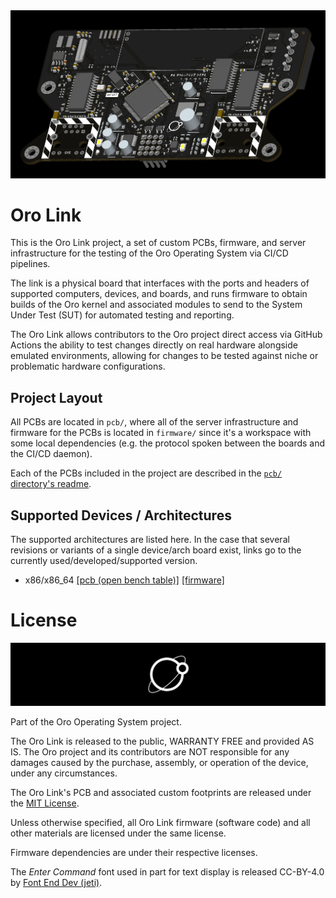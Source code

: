 <div align="center">
	<img src="https://github.com/oro-os/link/raw/master/asset/screenshot.png" />
</div>

# Oro Link

This is the Oro Link project, a set of custom PCBs, firmware, and server
infrastructure for the testing of the Oro Operating System via CI/CD pipelines.

The link is a physical board that interfaces with the ports and headers
of supported computers, devices, and boards, and runs firmware to obtain builds of
the Oro kernel and associated modules to send to the System Under Test (SUT)
for automated testing and reporting.

The Oro Link allows contributors to the Oro project direct access via
GitHub Actions the ability to test changes directly on real hardware
alongside emulated environments, allowing for changes to be tested
against niche or problematic hardware configurations.

## Project Layout

All PCBs are located in `pcb/`, where all of the server infrastructure and firmware for the PCBs
is located in `firmware/` since it's a workspace with some local dependencies (e.g. the protocol
spoken between the boards and the CI/CD daemon).

Each of the PCBs included in the project are described in the [`pcb/` directory's readme](pcb/).

## Supported Devices / Architectures

The supported architectures are listed here. In the case that several revisions or variants
of a single device/arch board exist, links go to the currently used/developed/supported version.

- x86/x86_64 [[pcb (open bench table)]](pcb/link-x86-obt) [[firmware]](firmware/link-firmware-x86)

# License

<div align="center">
	<img src="https://github.com/oro-os/link/raw/master/asset/oro-banner.svg?sanitize=true" />
</div>

Part of the Oro Operating System project.

The Oro Link is released to the public, WARRANTY FREE
and provided AS IS. The Oro project and its contributors are NOT
responsible for any damages caused by the purchase, assembly, or operation
of the device, under any circumstances.

The Oro Link's PCB and associated custom footprints are released
under the [MIT License](LICENSE).

Unless otherwise specified, all Oro Link firmware (software code)
and all other materials are licensed under the same license.

Firmware dependencies are under their respective licenses.

The _Enter Command_ font used in part for text display is released CC-BY-4.0
by [Font End Dev (jeti)](https://fontenddev.com).
